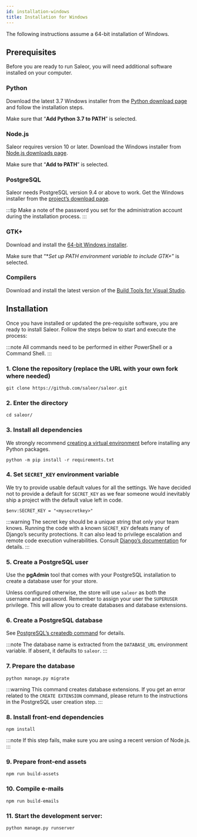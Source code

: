 ```yaml
---
id: installation-windows
title: Installation for Windows
---
```


The following instructions assume a 64-bit installation of Windows.

## Prerequisites

Before you are ready to run Saleor, you will need additional software installed on your computer.

### Python

Download the latest 3.7 Windows installer from the [Python download page](https://www.python.org/downloads/) and follow the installation steps.

Make sure that “**Add Python 3.7 to PATH**” is selected.

### Node.js

Saleor requires version 10 or later. Download the Windows installer from [Node.js downloads page](https://nodejs.org/en/download/).

Make sure that “**Add to PATH**” is selected.

### PostgreSQL

Saleor needs PostgreSQL version 9.4 or above to work. Get the Windows installer from the [project’s download page](https://www.postgresql.org/download/windows/).

:::tip
Make a note of the password you set for the administration account during the installation process.
:::

### GTK+

Download and install the [64-bit Windows installer](https://github.com/tschoonj/GTK-for-Windows-Runtime-Environment-Installer).

Make sure that “\*_Set up PATH environment variable to include GTK+_” is selected.

### Compilers

Download and install the latest version of the [Build Tools for Visual Studio](https://go.microsoft.com/fwlink/?linkid=840931).

## Installation

Once you have installed or updated the pre-requisite software, you are ready to install Saleor. Follow the steps below to start and execute the process:

:::note
All commands need to be performed in either PowerShell or a Command Shell.
:::

### 1. Clone the repository (replace the URL with your own fork where needed)

```shell-session
git clone https://github.com/saleor/saleor.git
```

### 2. Enter the directory

```shell-session
cd saleor/
```

### 3. Install all dependencies

We strongly recommend [creating a virtual environment](https://docs.python.org/3/tutorial/venv.html) before installing any Python packages.

```shell-session
python -m pip install -r requirements.txt
```

### 4. Set `SECRET_KEY` environment variable

We try to provide usable default values for all the settings. We have decided not to provide a default for `SECRET_KEY` as we fear someone would inevitably ship a project with the default value left in code.

```shell-session
$env:SECRET_KEY = "<mysecretkey>"
```

:::warning
The secret key should be a unique string that only your team knows. Running the code with a known `SECRET_KEY` defeats many of Django’s security protections. It can also lead to privilege escalation and remote code execution vulnerabilities. Consult [Django’s documentation](https://docs.djangoproject.com/en/1.11/ref/settings/#secret-key) for details.
:::

### 5. Create a PostgreSQL user

Use the **pgAdmin** tool that comes with your PostgreSQL installation to create a database user for your store.

Unless configured otherwise, the store will use `saleor` as both the username and password. Remember to assign your user the `SUPERUSER` privilege. This will allow you to create databases and database extensions.

### 6. Create a PostgreSQL database

See [PostgreSQL’s createdb command](https://www.postgresql.org/docs/current/static/app-createdb.html) for details.

:::note
The database name is extracted from the `DATABASE_URL` environment variable. If absent, it defaults to `saleor`.
:::

### 7. Prepare the database

```shell-session
python manage.py migrate
```

:::warning
This command creates database extensions. If you get an error related to the `CREATE EXTENSION` command, please return to the instructions in the PostgreSQL user creation step.
:::

### 8. Install front-end dependencies

```shell-session
npm install
```

:::note
If this step fails, make sure you are using a recent version of Node.js.
:::

### 9. Prepare front-end assets

```shell-session
npm run build-assets
```

### 10. Compile e-mails

```shell-session
npm run build-emails
```

### 11. Start the development server:

```shell-session
python manage.py runserver
```
